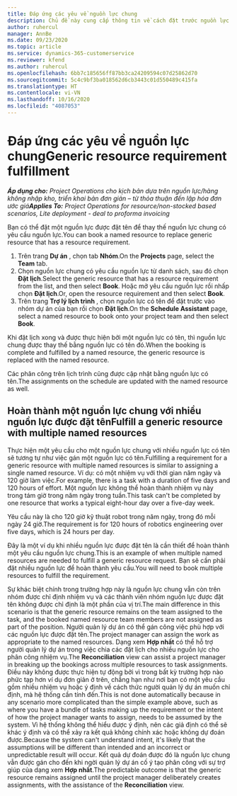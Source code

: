 ```yaml
---
title: Đáp ứng các yêu về nguồn lực chung
description: Chủ đề này cung cấp thông tin về cách đặt trước nguồn lực được nêu tên cho một yêu cầu nguồn lực chung.
author: ruhercul
manager: AnnBe
ms.date: 09/23/2020
ms.topic: article
ms.service: dynamics-365-customerservice
ms.reviewer: kfend
ms.author: ruhercul
ms.openlocfilehash: 6bb7c185656ff87bb3ca24209594c07d25862d70
ms.sourcegitcommit: 5c4c9bf3ba018562d6cb3443c01d550489c415fa
ms.translationtype: HT
ms.contentlocale: vi-VN
ms.lasthandoff: 10/16/2020
ms.locfileid: "4087053"
---
```

# <a name="generic-resource-requirement-fulfillment"></a><span data-ttu-id="333b1-103">Đáp ứng các yêu về nguồn lực chung</span><span class="sxs-lookup"><span data-stu-id="333b1-103">Generic resource requirement fulfillment</span></span>

<span data-ttu-id="333b1-104">_**Áp dụng cho:** Project Operations cho kịch bản dựa trên nguồn lực/hàng không nhập kho, triển khai bản đơn giản – từ thỏa thuận đến lập hóa đơn ước giá_</span><span class="sxs-lookup"><span data-stu-id="333b1-104">_**Applies To:** Project Operations for resource/non-stocked based scenarios, Lite deployment - deal to proforma invoicing_</span></span>

<span data-ttu-id="333b1-105">Bạn có thể đặt một nguồn lực được đặt tên để thay thế nguồn lực chung có yêu cầu nguồn lực.</span><span class="sxs-lookup"><span data-stu-id="333b1-105">You can book a named resource to replace generic resource that has a resource requirement.</span></span>

1. <span data-ttu-id="333b1-106">Trên trang **Dự án** , chọn tab **Nhóm**.</span><span class="sxs-lookup"><span data-stu-id="333b1-106">On the **Projects** page, select the **Team** tab.</span></span>
2. <span data-ttu-id="333b1-107">Chọn nguồn lực chung có yêu cầu nguồn lực từ danh sách, sau đó chọn **Đặt lịch**.</span><span class="sxs-lookup"><span data-stu-id="333b1-107">Select the generic resource that has a resource requirement from the list, and then select **Book**.</span></span> <span data-ttu-id="333b1-108">Hoặc mở yêu cầu nguồn lực rồi nhấp chọn **Đặt lịch**.</span><span class="sxs-lookup"><span data-stu-id="333b1-108">Or, open the resource requirement and then select **Book**.</span></span>
3. <span data-ttu-id="333b1-109">Trên trang **Trợ lý lịch trình** , chọn nguồn lực có tên để đặt trước vào nhóm dự án của bạn rồi chọn **Đặt lịch**.</span><span class="sxs-lookup"><span data-stu-id="333b1-109">On the **Schedule Assistant** page, select a named resource to book onto your project team and then select **Book**.</span></span>

<span data-ttu-id="333b1-110">Khi đặt lịch xong và được thực hiện bởi một nguồn lực có tên, thì nguồn lực chung được thay thế bằng nguồn lực có tên đó.</span><span class="sxs-lookup"><span data-stu-id="333b1-110">When the booking is complete and fulfilled by a named resource, the generic resource is replaced with the named resource.</span></span>

<span data-ttu-id="333b1-111">Các phân công trên lịch trình cũng được cập nhật bằng nguồn lực có tên.</span><span class="sxs-lookup"><span data-stu-id="333b1-111">The assignments on the schedule are updated with the named resource as well.</span></span>

## <a name="fulfill-a-generic-resource-with-multiple-named-resources"></a><span data-ttu-id="333b1-112">Hoàn thành một nguồn lực chung với nhiều nguồn lực được đặt tên</span><span class="sxs-lookup"><span data-stu-id="333b1-112">Fulfill a generic resource with multiple named resources</span></span>
<span data-ttu-id="333b1-113">Thực hiện một yêu cầu cho một nguồn lực chung với nhiều nguồn lực có tên sẽ tương tự như việc gán một nguồn lực có tên.</span><span class="sxs-lookup"><span data-stu-id="333b1-113">Fulfilling a requirement for a generic resource with multiple named resources is similar to assigning a single named resource.</span></span> <span data-ttu-id="333b1-114">Ví dụ: có một nhiệm vụ với thời gian năm ngày và 120 giờ làm việc.</span><span class="sxs-lookup"><span data-stu-id="333b1-114">For example, there is a task with a duration of five days and 120 hours of effort.</span></span> <span data-ttu-id="333b1-115">Một nguồn lực không thể hoàn thành nhiệm vụ này trong tám giờ trong năm ngày trong tuần.</span><span class="sxs-lookup"><span data-stu-id="333b1-115">This task can't be completed by one resource that works a typical eight-hour day over a five-day week.</span></span> 

<span data-ttu-id="333b1-116">Yêu cầu này là cho 120 giờ kỹ thuật robot trong năm ngày, trong đó mỗi ngày 24 giờ.</span><span class="sxs-lookup"><span data-stu-id="333b1-116">The requirement is for 120 hours of robotics engineering over five days, which is 24 hours per day.</span></span>

<span data-ttu-id="333b1-117">Đây là một ví dụ khi nhiều nguồn lực được đặt tên là cần thiết để hoàn thành một yêu cầu nguồn lực chung.</span><span class="sxs-lookup"><span data-stu-id="333b1-117">This is an example of when multiple named resources are needed to fulfill a generic resource request.</span></span> <span data-ttu-id="333b1-118">Bạn sẽ cần phải đặt nhiều nguồn lực để hoàn thành yêu cầu.</span><span class="sxs-lookup"><span data-stu-id="333b1-118">You will need to book multiple resources to fulfill the requirement.</span></span>

<span data-ttu-id="333b1-119">Sự khác biệt chính trong trường hợp này là nguồn lực chung vẫn còn trên nhóm được chỉ định nhiệm vụ và các thành viên nhóm nguồn lực được đặt tên không được chỉ định là một phần của vị trí.</span><span class="sxs-lookup"><span data-stu-id="333b1-119">The main difference in this scenario is that the generic resource remains on the team assigned to the task, and the booked named resource team members are not assigned as part of the position.</span></span> <span data-ttu-id="333b1-120">Người quản lý dự án có thể gán công việc phù hợp với các nguồn lực được đặt tên.</span><span class="sxs-lookup"><span data-stu-id="333b1-120">The project manager can assign the work as appropriate to the named resources.</span></span> <span data-ttu-id="333b1-121">Dạng xem **Hợp nhất** có thể hỗ trợ người quản lý dự án trong việc chia các đặt lịch cho nhiều nguồn lực cho phân công nhiệm vụ.</span><span class="sxs-lookup"><span data-stu-id="333b1-121">The **Reconciliation** view can assist a project manager in breaking up the bookings across multiple resources to task assignments.</span></span> <span data-ttu-id="333b1-122">Điều này không được thực hiện tự động bởi vì trong bất kỳ trường hợp nào phức tạp hơn ví dụ đơn giản ở trên, chẳng hạn như nơi bạn có một yêu cầu gồm nhiều nhiệm vụ hoặc ý định về cách thức người quản lý dự án muốn chỉ định, mà hệ thống cần tính đến.</span><span class="sxs-lookup"><span data-stu-id="333b1-122">This is not done automatically because in any scenario more complicated than the simple example above, such as where you have a bundle of tasks making up the requirement or the intent of how the project manager wants to assign, needs to be assumed by the system.</span></span> <span data-ttu-id="333b1-123">Vì hệ thống không thể hiểu được ý định, nên các giả định có thể sẽ khác ý định và có thể xảy ra kết quả không chính xác hoặc không dự đoán được.</span><span class="sxs-lookup"><span data-stu-id="333b1-123">Because the system can't understand intent, it's likely that the assumptions will be different than intended and an incorrect or unpredictable result will occur.</span></span> <span data-ttu-id="333b1-124">Kết quả dự đoán được đó là nguồn lực chung vẫn được gán cho đến khi ngời quản lý dự án cố ý tạo phân công với sự trợ giúp của dạng xem **Hợp nhất**.</span><span class="sxs-lookup"><span data-stu-id="333b1-124">The predictable outcome is that the generic resource remains assigned until the project manager deliberately creates assignments, with the assistance of the **Reconciliation** view.</span></span>


